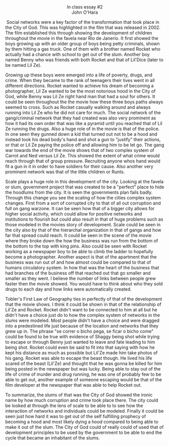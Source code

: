 <div align="center">In class essay #2 </div>

<div align="center ">John O'Hara</div>



​	Social networks were a key factor of the transformation that took place in the City of God.  This was highlighted in the film that was released in 2002. The film established this through showing the development of children throughout the movie in the favela near Rio de Janerio.  It first showed the boys growing up with an older group of boys being petty criminals, shown by them hitting a gas truck. One of them with a brother named Rocket who actually had a chance with school to get out of the slum.  Another boy named Benny who was friends with both Rocket and that of Lil'Dice (later to be named Lil Ze).  

Growing up these boys were emerged into a life of poverty, drugs, and crime.  When they became to the rank of teenagers their lives went in all different directions.  Rocket wanted to achieve his dream of becoming a photographer, Lil Ze wanted to  be the most notorious hood in the City of God, while Benny was Lil Ze right hand man that had a soul for others.   It could be seen throughout the the movie how these three boys paths always seemed to cross. Such as Rocket casually walking around and always running into Lil Ze who he did not care for much.  The social network of the gang/criminal network that they had created was also very prominent as how it had its own order that was like a pyramid until you reached that of Lil Ze running the drugs.  Also a huge role of in the movie is that of the police. In one seen they gunned down a kid that turned out not to be a hood and instead took his dead body's hand and shot a gun to "justify" their actions, or that or Lil Ze paying the police off and allowing him to be let go. The gang war towards the end of the movie shows that of two complex system of Carrot and Ned versus Lil Ze. This showed the extent of what crime would reach through that of group pressure. Recruiting anyone whos hand would fit a gun in it in order to have soldiers for their cause. Also another very prominent network was that of the little children or Runts. 

Scale plays a huge role in this development of the city.  Looking at the favela or slum, government project that was created to be a "perfect" place to hide the hoodlums from the city.  It is seen the governments plan fails badly.  Through this change you see the scaling of how the cities complex system changes.  First from a sort of corrupted city to that of all out corruption and full on gang warzone.   It can be seen how that of a bigger city allows for higher social activity, which could allow for positive networks and institutions to flourish but could also result in that of huge problems such as those modeled in the movies story of development.  Scale could be seen in the city also by that of the hierarchal organization in that of gangs and how far that spread could reach.   It could be seen in the scene of the movie where they broke down the how the business was run from the bottom of the bottom to the top with king pins.  Also could be seen with Rocket working as a newspaper boy to be able to climb the ladder to hopefully become a photographer.   Another aspect is that of the  apartment that the business was run out of and how almost could be compared to that of humans circulatory system.  In how that was the heart of the business that had branches of the business off that reached out that go smaller and smaller as they went.  I believe the number of links between people grew faster then the movie showed.  You would have to think about who they sold drugs to each day and how links were automatically created. 

Tobler's First Law of Geography ties in perfectly of that of the development that the movie shows.   I think it could be shown in that of the relationship of Lil'Ze and Rocket.  Rocket didn't want to be connected to him at all but he didn't have a choice just do to how the complex system of networks in the slums were modeled.   Most people didn't have a choice and were dragged into a predestined life just because of the location and networks that they grew up in.  The phrase "se correr o bicho pega, se ficar o bicho come" could be found to be true with evidence of Shaggy being shot while trying to escape or through Benny just wanted to leave and fate leading to him being shot.  Rocket could even be said to fit into that saying with how he kept his distance as much as possible but Lil'Ze made him take photos of his gang.  Rocket was able to escape the beast though.  He lived his life scared of the beast (Lil'Ze) and thought that he was gonna be killed for him being posted in the newspaper but was lucky.  Being able to stay out of the life of crime of murder and drug running, he was one of probably few to be able to get out, another example of someone escaping would be that of the film developer at the newspaper that was able to help Rocket out. 

To summarize, the slums of that was the City of God showed the ironic name by how much corruption and crime took place there.  The city could be looked at through the lens of scale to be able to to see how the interaction of networks and individuals could be modeled.  Finally it could be seen just how hard it was to get out of the self fulfilling prophecy of becoming a hood and most likely dying a hood compared to being able to make it out of the slum.  The City of God could of really could of used that of development principles to be used by the government to be able to end the cycle that became an inhabitant of the slums. 



